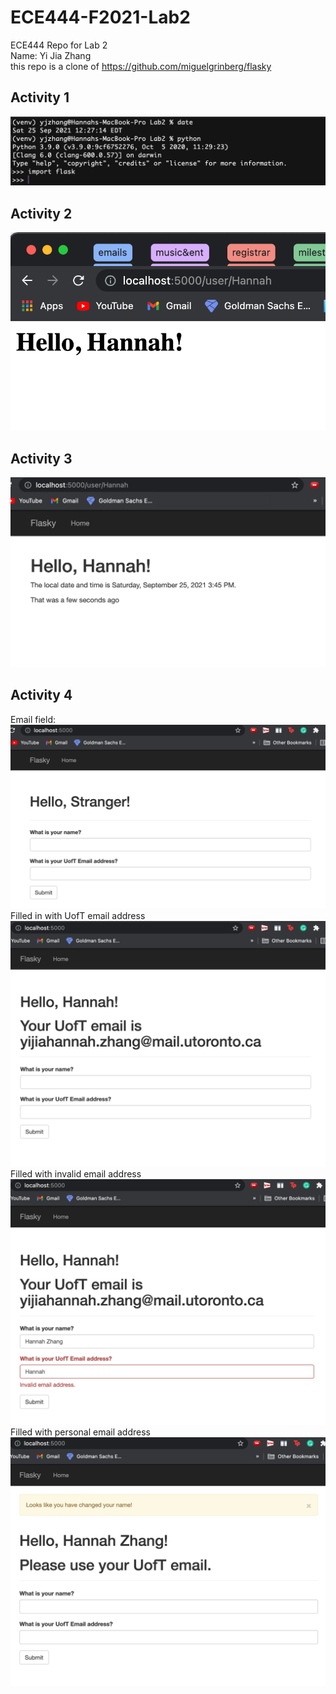 # ECE444-F2021-Lab2
ECE444 Repo for Lab 2
<br>
Name: Yi Jia Zhang
<br>
this repo is a clone of https://github.com/miguelgrinberg/flasky
<br>
## Activity 1
![](screenshots/activity1.png)

## Activity 2
![](screenshots/activity2.png)

## Activity 3
![](screenshots/activity3.png)

## Activity 4
Email field:
<br>
![](screenshots/activity4-1.png)
<br>
Filled in with UofT email address
<br>
![](screenshots/activity4-2.png)
<br>
Filled with invalid email address
<br>
![](screenshots/activity4-3.png)
<br>
Filled with personal email address
<br>
![](screenshots/activity4-4.png)

